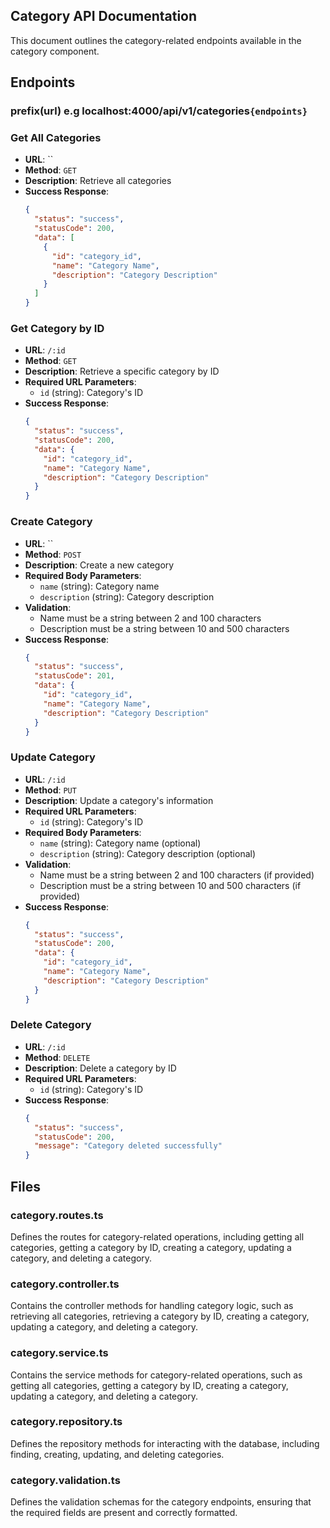 ## Category API Documentation

This document outlines the category-related endpoints available in the category component.

## Endpoints

### **prefix(url)** e.g localhost:4000/api/v1/categories`{endpoints}`

### Get All Categories

- **URL**: ``
- **Method**: `GET`
- **Description**: Retrieve all categories
- **Success Response**:
  ```json
  {
    "status": "success",
    "statusCode": 200,
    "data": [
      {
        "id": "category_id",
        "name": "Category Name",
        "description": "Category Description"
      }
    ]
  }
  ```

### Get Category by ID

- **URL**: `/:id`
- **Method**: `GET`
- **Description**: Retrieve a specific category by ID
- **Required URL Parameters**:
  - `id` (string): Category's ID
- **Success Response**:
  ```json
  {
    "status": "success",
    "statusCode": 200,
    "data": {
      "id": "category_id",
      "name": "Category Name",
      "description": "Category Description"
    }
  }
  ```

### Create Category

- **URL**: ``
- **Method**: `POST`
- **Description**: Create a new category
- **Required Body Parameters**:
  - `name` (string): Category name
  - `description` (string): Category description
- **Validation**:
  - Name must be a string between 2 and 100 characters
  - Description must be a string between 10 and 500 characters
- **Success Response**:
  ```json
  {
    "status": "success",
    "statusCode": 201,
    "data": {
      "id": "category_id",
      "name": "Category Name",
      "description": "Category Description"
    }
  }
  ```

### Update Category

- **URL**: `/:id`
- **Method**: `PUT`
- **Description**: Update a category's information
- **Required URL Parameters**:
  - `id` (string): Category's ID
- **Required Body Parameters**:
  - `name` (string): Category name (optional)
  - `description` (string): Category description (optional)
- **Validation**:
  - Name must be a string between 2 and 100 characters (if provided)
  - Description must be a string between 10 and 500 characters (if provided)
- **Success Response**:
  ```json
  {
    "status": "success",
    "statusCode": 200,
    "data": {
      "id": "category_id",
      "name": "Category Name",
      "description": "Category Description"
    }
  }
  ```

### Delete Category

- **URL**: `/:id`
- **Method**: `DELETE`
- **Description**: Delete a category by ID
- **Required URL Parameters**:
  - `id` (string): Category's ID
- **Success Response**:
  ```json
  {
    "status": "success",
    "statusCode": 200,
    "message": "Category deleted successfully"
  }
  ```

## Files

### category.routes.ts

Defines the routes for category-related operations, including getting all categories, getting a category by ID, creating a category, updating a category, and deleting a category.

### category.controller.ts

Contains the controller methods for handling category logic, such as retrieving all categories, retrieving a category by ID, creating a category, updating a category, and deleting a category.

### category.service.ts

Contains the service methods for category-related operations, such as getting all categories, getting a category by ID, creating a category, updating a category, and deleting a category.

### category.repository.ts

Defines the repository methods for interacting with the database, including finding, creating, updating, and deleting categories.

### category.validation.ts

Defines the validation schemas for the category endpoints, ensuring that the required fields are present and correctly formatted.
